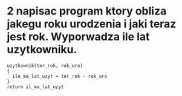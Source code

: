 # 2 napisac program ktory obliza jakegu roku urodzenia i jaki teraz jest rok. Wyporwadza ile lat uzytkowniku.

```
uzytkownik(ter_rok, rok_uro)
{
  ile_ma_lat_uzyt = ter_rok - rok_uro
}
return il_ma_lat_uzyt

```



